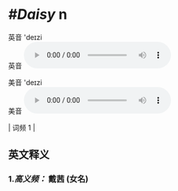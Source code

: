 # ***\#Daisy*** n
英音 'deɪzi  
英音
<audio src="./media/Daisy-b.aac" controls="controls"></audio>

美音 'deɪzi  
美音
<audio src="./media/Daisy.aac" controls="controls"></audio>



| 词频 1 |  

英文释义
---
### 1.*高义频：* **戴茜 (女名)**  


